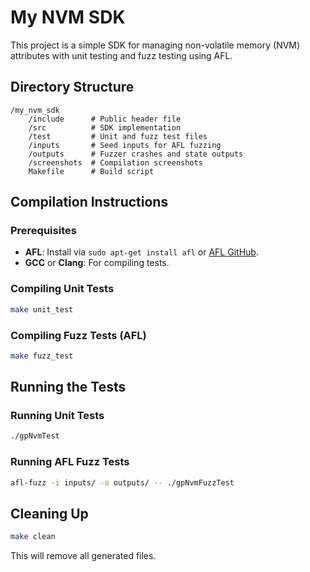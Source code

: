 
# My NVM SDK

This project is a simple SDK for managing non-volatile memory (NVM) attributes with unit testing and fuzz testing using AFL.

## Directory Structure
```
/my_nvm_sdk
    /include      # Public header file
    /src          # SDK implementation
    /test         # Unit and fuzz test files
    /inputs       # Seed inputs for AFL fuzzing
    /outputs      # Fuzzer crashes and state outputs
    /screenshots  # Compilation screenshots
    Makefile      # Build script
```

## Compilation Instructions

### Prerequisites
- **AFL**: Install via `sudo apt-get install afl` or [AFL GitHub](https://github.com/google/AFL).
- **GCC** or **Clang**: For compiling tests.

### Compiling Unit Tests
```bash
make unit_test
```

### Compiling Fuzz Tests (AFL)
```bash
make fuzz_test
```

## Running the Tests

### Running Unit Tests
```bash
./gpNvmTest
```

### Running AFL Fuzz Tests
```bash
afl-fuzz -i inputs/ -o outputs/ -- ./gpNvmFuzzTest
```

## Cleaning Up
```bash
make clean
```

This will remove all generated files.
